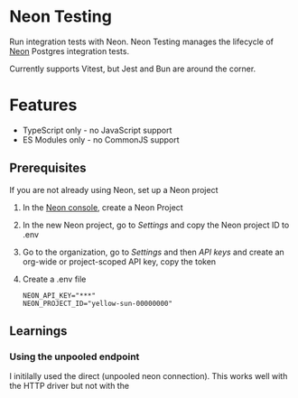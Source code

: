 # Neon Testing

Run integration tests with Neon. Neon Testing manages the lifecycle of [Neon](https://neon.com/) Postgres integration tests.

Currently supports Vitest, but Jest and Bun are around the corner.

# Features

- TypeScript only - no JavaScript support
- ES Modules only - no CommonJS support

## Prerequisites

If you are not already using Neon, set up a Neon project

1. In the [Neon console](https://console.neon.tech/), create a Neon Project
1. In the new Neon project, go to _Settings_ and copy the Neon project ID to .env
1. Go to the organization, go to _Settings_ and then _API keys_ and create an org-wide or project-scoped API key, copy the token
1. Create a .env file

   ```
   NEON_API_KEY="***"
   NEON_PROJECT_ID="yellow-sun-00000000"
   ```

## Learnings

### Using the unpooled endpoint

I initilally used the direct (unpooled neon connection). This works well with the HTTP driver but not with the
